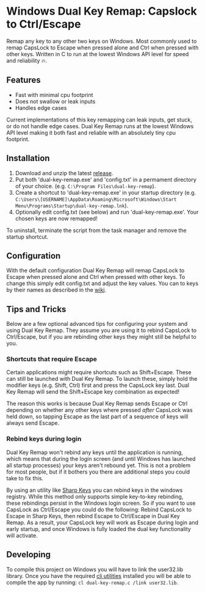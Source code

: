 # Windows Dual Key Remap: Capslock to Ctrl/Escape

Remap any key to any other two keys on Windows. Most commonly used to remap CapsLock to Escape when pressed alone and Ctrl when pressed with other keys. Written in C to run at the lowest Windows API level for speed and reliability 🔥.

## Features

- Fast with minimal cpu footprint
- Does not swallow or leak inputs
- Handles edge cases

Current implementations of this key remapping can leak inputs, get stuck, or do not handle edge cases. Dual Key Remap runs at the lowest Windows API level making it both fast and reliable with an absolutely tiny cpu footprint.

## Installation

1) Download and unzip the latest [release](https://github.com/ililim/dual-key-remap/releases).
2) Put both 'dual-key-remap.exe' and 'config.txt' in a permament directory of your choice. (e.g. `C:\Program Files\dual-key-remap`).
3) Create a shortcut to 'dual-key-remap.exe' in your startup directory (e.g. `C:\Users\[USERNAME]\AppData\Roaming\Microsoft\Windows\Start Menu\Programs\Startup\dual-key-remap.lnk`).
4) Optionally edit config.txt (see below) and run 'dual-key-remap.exe'. Your chosen keys are now remapped!

To uninstall, terminate the script from the task manager and remove the startup shortcut.

## Configuration

With the default configuration Dual Key Remap will remap CapsLock to Escape when pressed alone and Ctrl when pressed with other keys. To change this simply edit config.txt and adjust the key values. You can to keys by their names as described in the [wiki](https://github.com/ililim/dual-key-remap/wiki/Using-config.txt#key-names).

## Tips and Tricks

Below are a few optional advanced tips for configuring your system and using Dual Key Remap. They assume you are using it to rebind CapsLock to Ctrl/Escape, but if you are rebinding other keys they might still be helpful to you.

### Shortcuts that require Escape

Certain applications might require shortcuts such as Shift+Escape. These can still be launched with Dual Key Remap. To launch these, simply hold the modifier keys (e.g. Shift, Ctrl) first and press the CapsLock key last. Dual Key Remap will send the Shift+Escape key combination as expected!

The reason this works is because Dual Key Remap sends Escape or Ctrl depending on whether any other keys where pressed _after_ CapsLock was held down, so tapping Escape as the last part of a sequence of keys will always send Escape.

### Rebind keys during login

Dual Key Remap won't rebind any keys until the application is running, which means that during the login screen (and until Windows has launched all startup processes) your keys aren't rebound yet. This is not a problem for most people, but if it bothers you there are additional steps you could take to fix this.

By using an utility like [Sharp Keys](https://github.com/randyrants/sharpkeys) you can rebind keys in the windows registry. While this method only supports simple key-to-key rebinding, these rebindings persist in the Windows login screen. So if you want to use CapsLock as Ctrl/Escape you could do the following: Rebind CapsLock to Escape in Sharp Keys, then rebind Escape to Ctrl/Escape in Dual Key Remap. As a result, your CapsLock key will work as Escape during login and early startup, and once Windows is fully loaded the dual key functionality will activate.

## Developing

To compile this project on Windows you will have to link the user32.lib library. Once you have the required [cli utilities](https://msdn.microsoft.com/en-us/library/bb384838.aspx) installed you will be able to compile the app by running: `cl dual-key-remap.c /link user32.lib`.